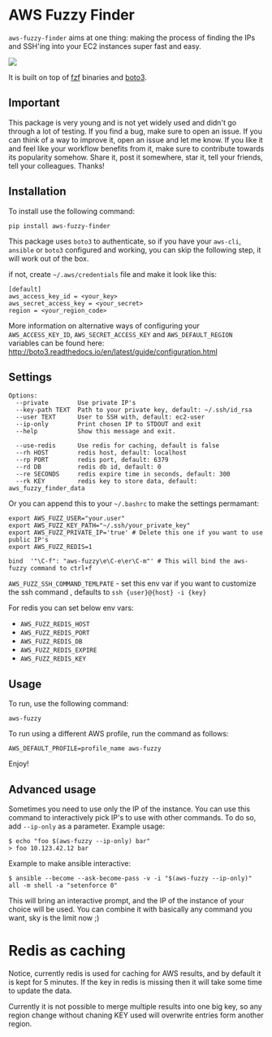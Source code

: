 # AWS Fuzzy Finder

`aws-fuzzy-finder` aims at one thing: making the process of finding the IPs and SSH'ing into your EC2 instances super fast and easy.

![](https://raw.github.com/pmazurek/aws-fuzzy-finder/master/demo.gif)

It is built on top of [fzf](https://github.com/junegunn/fzf-bin/releases) binaries and [boto3](https://github.com/boto/boto3).

## Important

This package is very young and is not yet widely used and didn't go through a lot of testing.
If you find a bug, make sure to open an issue. If you can think of a way to improve it, open an issue and let me know.
If you like it and feel like your workflow benefits from it, make sure to contribute towards its popularity somehow.
Share it, post it somewhere, star it, tell your friends, tell your colleagues. Thanks!

## Installation

To install use the following command:

`pip install aws-fuzzy-finder`

This package uses `boto3` to authenticate, so if you have your `aws-cli`, `ansible` or `boto3` 
configured and working, you can skip the following step, it will work out of the box.

if not, create `~/.aws/credentials` file and make it look like this:

```
[default]
aws_access_key_id = <your_key>
aws_secret_access_key = <your_secret>
region = <your_region_code>
```

More information on alternative ways of configuring your `AWS_ACCESS_KEY_ID`, `AWS_SECRET_ACCESS_KEY` and `AWS_DEFAULT_REGION` variables can be found here: http://boto3.readthedocs.io/en/latest/guide/configuration.html

## Settings

```
Options:
  --private        Use private IP's
  --key-path TEXT  Path to your private key, default: ~/.ssh/id_rsa
  --user TEXT      User to SSH with, default: ec2-user
  --ip-only        Print chosen IP to STDOUT and exit
  --help           Show this message and exit.

  --use-redis      Use redis for caching, default is false
  --rh HOST        redis host, default: localhost
  --rp PORT        redis port, default: 6379
  --rd DB          redis db id, default: 0
  --re SECONDS     redis expire time in seconds, default: 300
  --rk KEY         redis key to store data, default: aws_fuzzy_finder_data

```

Or you can append this to your  `~/.bashrc` to make the settings permamant:
```
export AWS_FUZZ_USER="your.user"
export AWS_FUZZ_KEY_PATH="~/.ssh/your_private_key"
export AWS_FUZZ_PRIVATE_IP='true' # Delete this one if you want to use public IP's
export AWS_FUZZ_REDIS=1

bind  '"\C-f": "aws-fuzzy\e\C-e\er\C-m"' # This will bind the aws-fuzzy command to ctrl+f
```

`AWS_FUZZ_SSH_COMMAND_TEMLPATE` - set this env var if you want to customize the ssh command , defaults to `ssh {user}@{host} -i {key}`

For redis you can set below env vars:
* `AWS_FUZZ_REDIS_HOST`
* `AWS_FUZZ_REDIS_PORT`
* `AWS_FUZZ_REDIS_DB`
* `AWS_FUZZ_REDIS_EXPIRE`
* `AWS_FUZZ_REDIS_KEY`

## Usage

To run, use the following command:

`aws-fuzzy`

To run using a different AWS profile, run the command as follows:

`AWS_DEFAULT_PROFILE=profile_name aws-fuzzy`

Enjoy!

## Advanced usage
Sometimes you need to use only the IP of the instance. You can use this command to interactively pick IP's to use with other commands.
To do so, add `--ip-only` as a parameter. Example usage:

```
$ echo "foo $(aws-fuzzy --ip-only) bar"
> foo 10.123.42.12 bar
```

Example to make ansible interactive:
```
$ ansible --become --ask-become-pass -v -i "$(aws-fuzzy --ip-only)" all -m shell -a "setenforce 0"
```

This will bring an interactive prompt, and the IP of the instance of your choice will
be used. You can combine it with basically any command you want, sky is the limit now ;)

# Redis as caching

Notice, currently redis is used for caching for AWS results, and by default it is kept for 5 minutes.
If the key in redis is missing then it will take some time to update the data.

Currently it is not possible to merge multiple results into one big key,
so any region change without chaning KEY used will overwrite entries form another region.
